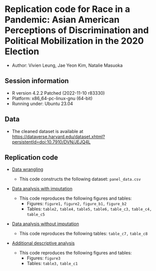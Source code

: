 # Replication code for Race in a Pandemic: Asian American Perceptions of Discrimination and Political Mobilization in the 2020 Election 

* Author: Vivien Leung, Jae Yeon Kim, Natalie Masuoka

## Session information 

* R version 4.2.2 Patched (2022-11-10 r83330)
* Platform: x86_64-pc-linux-gnu (64-bit)
* Running under: Ubuntu 23.04

## Data 

* The cleaned dataset is available at https://dataverse.harvard.edu/dataset.xhtml?persistentId=doi:10.7910/DVN/JEJQ4L

## Replication code 

- [Data wrangling](https://github.com/jaeyk/asa_panel_data/blob/main/code/01_data_munging.Rmd)
    - This code constructs the following dataset: `panel_data.csv`

- [Data analysis with imputation](https://github.com/jaeyk/asa_panel_data/blob/main/code/02_desc_analysis_imputed.Rmd)
    - This code reproduces the following figures and tables:
        - Figures: `figure1,` `figure2,` `figure_b1,` `figure_b2`  
        - Tables: `table2,` `table4,` `table5,` `table6,` `table_c3,` `table_c4,` `table_c5` 

- [Data analysis without imputation](https://github.com/jaeyk/asa_panel_data/blob/main/code/02_desc_analysis_none.Rmd)
    - This code reproduces the following tables: `table_c7,` `table_c8`

- [Additional descriptive analysis](https://github.com/jaeyk/asa_panel_data/blob/main/code/02_desc_analysis_subgroup.Rmd)
    - This code reproduces the following figures and tables:
        - Figures: `figure3`
        - Tables: `table3,` `table_c1`
